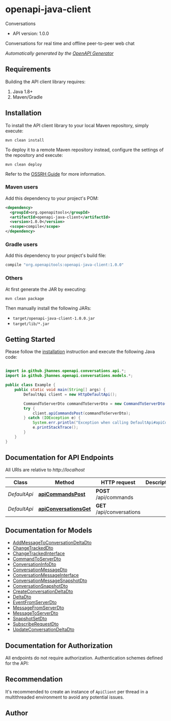 # openapi-java-client

Conversations

- API version: 1.0.0

Conversations for real time and offline peer-to-peer web chat


*Automatically generated by the [OpenAPI Generator](https://openapi-generator.tech)*

## Requirements

Building the API client library requires:

1. Java 1.8+
2. Maven/Gradle

## Installation

To install the API client library to your local Maven repository, simply execute:

```shell
mvn clean install
```

To deploy it to a remote Maven repository instead, configure the settings of the repository and execute:

```shell
mvn clean deploy
```

Refer to the [OSSRH Guide](http://central.sonatype.org/pages/ossrh-guide.html) for more information.

### Maven users

Add this dependency to your project's POM:

```xml
<dependency>
  <groupId>org.openapitools</groupId>
  <artifactId>openapi-java-client</artifactId>
  <version>1.0.0</version>
  <scope>compile</scope>
</dependency>
```

### Gradle users

Add this dependency to your project's build file:

```groovy
compile "org.openapitools:openapi-java-client:1.0.0"
```

### Others

At first generate the JAR by executing:

```shell
mvn clean package
```

Then manually install the following JARs:

- `target/openapi-java-client-1.0.0.jar`
- `target/lib/*.jar`

## Getting Started

Please follow the [installation](#installation) instruction and execute the following Java code:

```java

import io.github.jhannes.openapi.conversations.api.*;
import io.github.jhannes.openapi.conversations.models.*;

public class Example {
    public static void main(String[] args) {
        DefaultApi client = new HttpDefaultApi();

        CommandToServerDto commandToServerDto = new CommandToServerDto(); // CommandToServerDto | A command sent to the server
        try {
            client.apiCommandsPost(commandToServerDto);
        } catch (IOException e) {
            System.err.println("Exception when calling DefaultApi#apiCommandsPost");
            e.printStackTrace();
        }
    }
}

```

## Documentation for API Endpoints

All URIs are relative to *http://localhost*

Class | Method | HTTP request | Description
------------ | ------------- | ------------- | -------------
*DefaultApi* | [**apiCommandsPost**](docs/DefaultApi.md#apiCommandsPost) | **POST** /api/commands | 
*DefaultApi* | [**apiConversationsGet**](docs/DefaultApi.md#apiConversationsGet) | **GET** /api/conversations | 


## Documentation for Models

 - [AddMessageToConversationDeltaDto](docs/AddMessageToConversationDeltaDto.md)
 - [ChangeTrackedDto](docs/ChangeTrackedDto.md)
 - [ChangeTrackedInterface](docs/ChangeTrackedInterface.md)
 - [CommandToServerDto](docs/CommandToServerDto.md)
 - [ConversationInfoDto](docs/ConversationInfoDto.md)
 - [ConversationMessageDto](docs/ConversationMessageDto.md)
 - [ConversationMessageInterface](docs/ConversationMessageInterface.md)
 - [ConversationMessageSnapshotDto](docs/ConversationMessageSnapshotDto.md)
 - [ConversationSnapshotDto](docs/ConversationSnapshotDto.md)
 - [CreateConversationDeltaDto](docs/CreateConversationDeltaDto.md)
 - [DeltaDto](docs/DeltaDto.md)
 - [EventFromServerDto](docs/EventFromServerDto.md)
 - [MessageFromServerDto](docs/MessageFromServerDto.md)
 - [MessageToServerDto](docs/MessageToServerDto.md)
 - [SnapshotSetDto](docs/SnapshotSetDto.md)
 - [SubscribeRequestDto](docs/SubscribeRequestDto.md)
 - [UpdateConversationDeltaDto](docs/UpdateConversationDeltaDto.md)


## Documentation for Authorization

All endpoints do not require authorization.
Authentication schemes defined for the API:

## Recommendation

It's recommended to create an instance of `ApiClient` per thread in a multithreaded environment to avoid any potential issues.

## Author



